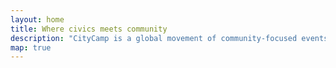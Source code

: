```yaml
---
layout: home
title: Where civics meets community 
description: "CityCamp is a global movement of community-focused events that foster civic collaboration and innovation."
map: true
---
```

